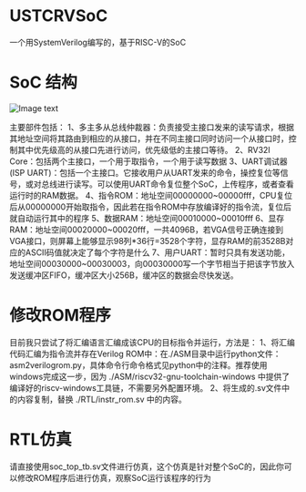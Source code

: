 # USTCRVSoC

一个用SystemVerilog编写的，基于RISC-V的SoC

# SoC 结构

![Image text](https://github.com/WangXuan95/USTCRVSoC/blob/master/SoC.png)

主要部件包括：
1、多主多从总线仲裁器：负责接受主接口发来的读写请求，根据其地址空间将其路由到相应的从接口，并在不同主接口同时访问一个从接口时，控制其中优先级高的从接口先进行访问，优先级低的主接口等待。
2、RV32I Core：包括两个主接口，一个用于取指令，一个用于读写数据
3、UART调试器(ISP UART)：包括一个主接口。它接收用户从UART发来的命令，操控复位等信号，或对总线进行读写。可以使用UART命令复位整个SoC，上传程序，或者查看运行时的RAM数据。
4、指令ROM：地址空间00000000~00000fff，CPU复位后从00000000开始取指令，因此若在指令ROM中存放编译好的指令流，复位后就自动运行其中的程序
5、数据RAM：地址空间00010000~00010fff
6、显存RAM：地址空间00020000~00020fff，一共4096B，若VGA信号正确连接到VGA接口，则屏幕上能够显示98列*36行=3528个字符，显存RAM的前3528B对应的ASCII码值就决定了每个字符是什么
7、用户UART：暂时只具有发送功能，地址空间00030000~00030003，向00030000写一个字节相当于把该字节放入发送缓冲区FIFO，缓冲区大小256B，缓冲区的数据会尽快发送。
       
# 修改ROM程序

目前我只尝试了将汇编语言汇编成该CPU的目标指令并运行，方法是：
1、将汇编代码汇编为指令流并存在Verilog ROM中：在./ASM目录中运行python文件：asm2verilogrom.py，具体命令行命令格式见python中的注释。推荐使用windows完成这一步，因为 ./ASM/riscv32-gnu-toolchain-windows 中提供了编译好的riscv-windows工具链，不需要另外配置环境。
2、将生成的.sv文件中的内容复制，替换 ./RTL/instr_rom.sv 中的内容。

# RTL仿真

请直接使用soc_top_tb.sv文件进行仿真，这个仿真是针对整个SoC的，因此你可以修改ROM程序后进行仿真，观察SoC运行该程序的行为
